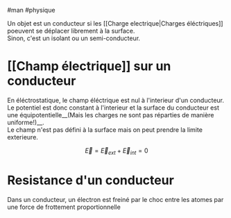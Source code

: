#man #physique 

Un objet est un conducteur si les [[Charge electrique|Charges éléctriques]] poeuvent se déplacer librement à la surface.\
Sinon, c'est un isolant ou un semi-conducteur.
# [[Champ électrique]] sur un conducteur
En éléctrostatique, le champ éléctrique est nul à l'interieur d'un conducteur. Le potentiel est donc constant à l'interieur et la surface du conducteur est une équipotentielle__(Mais les charges ne sont pas réparties de manière uniforme!)__.\
Le champ n'est pas défini à la surface mais on peut prendre la limite exterieure.

$$\vec E =\vec E_{ext}+\vec E_{int}=0$$
# Resistance d'un conducteur
Dans un conducteur, un électron est freiné  par le choc entre les atomes par une force de frottement proportionnelle